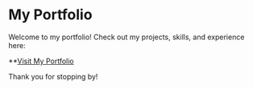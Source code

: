 # My Portfolio

Welcome to my portfolio! Check out my projects, skills, and experience here:

**[Visit My Portfolio](https://saketh07.netlify.app/)

Thank you for stopping by!
